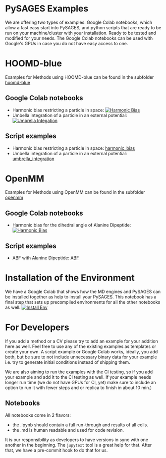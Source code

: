 PySAGES Examples
================

We are offering two types of examples: Google Colab notebooks, which allow a fast easy start into PySAGES, and python scripts that are ready to be run on your machine/cluster with your installation.
Ready to be tested and modified for your needs.
The Google Colab notebooks can be used with Google's GPUs in case you do not have easy access to one.

# HOOMD-blue

Examples for Methods using HOOMD-blue can be found in the subfolder [hoomd-blue](hoomd-blue)

## Google Colab notebooks

 * Harmonic bias restricting a particle in space: [![Harmonic Bias](https://colab.research.google.com/assets/colab-badge.svg)](https://colab.research.google.com/github/SSAGESLabs/PySAGES/blob/main/examples/hoomd-blue/Harmonic_Bias.ipynb)
 * Umbella integration of a particle in an external potential: [![Umbrella Integation](https://colab.research.google.com/assets/colab-badge.svg)](https://colab.research.google.com/github/SSAGESLabs/PySAGES/blob/main/examples/hoomd-blue/Umbrella_Integration.ipynb)

## Script examples

* Harmonic bias restricting a particle in space: [harmonic_bias](hoomd-blue/harmonic_bias)
* Umbella integration of a particle in an external potential: [umbrella_integration](hoomd-blue/umbrella_integration)

# OpenMM

Examples for Methods using OpenMM can be found in the subfolder [openmm](openmm)

## Google Colab notebooks

 * Harmonic bias for the dihedral angle of Alanine Dipeptide: [![Harmonic Bias](https://colab.research.google.com/assets/colab-badge.svg)](https://colab.research.google.com/github/SSAGESLabs/PySAGES/blob/main/examples/openmm/Harmonic_Bias.ipynb)

## Script examples

* ABF with Alanine Dipeptide: [ABF](openmm/abf)

# Installation of the Environment

We have a Google Colab that shows how the MD engines and PySAGES can be installed together as help to install your PySAGES.
This notebook has a final step that sets up precompiled environments for all the other notebooks as well.
[![Install Env](https://colab.research.google.com/assets/colab-badge.svg)](https://colab.research.google.com/github/SSAGESLabs/PySAGES/blob/main/examples/Install_PySAGES_Environment.ipynb)

# For Developers

If you add a method or a CV please try to add an example for your addition here as well.
Feel free to use any of the existing examples as templates or create your own. A script example or Google Colab works, ideally, you add both, but be sure to not include unnecessary binary data for your example i.e. try to generate initial conditions instead of shipping them.

We are also aiming to run the examples with the CI testing, so if you add your example and add it to the CI testing as well. If your example needs longer run time (we do not have GPUs for CI, yet) make sure to include an option to run it with fewer steps and or replica to finish in about 10 min.)

## Notebooks
All notebooks come in 2 flavors:
* the .ipynb should contain a full run-through and results of all cells.
* the .md is human readable and used for code revision.

It is our responsibility as developers to have versions in sync with one another in the beginning.
The `jupytext` tool is a great help for that. After that, we have a pre-commit hook to do that for us.

